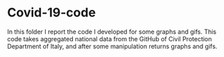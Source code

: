 # Covid-19-code
In this folder I report the code I developed for some graphs and gifs. This code takes aggregated national data from the GitHub of Civil Protection Department of Italy, and after some manipulation returns graphs and gifs.
